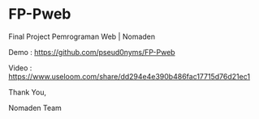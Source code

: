 # FP-Pweb
Final Project Pemrograman Web | Nomaden

Demo : https://github.com/pseud0nyms/FP-Pweb

Video : https://www.useloom.com/share/dd294e4e390b486fac17715d76d21ec1

Thank You,

Nomaden Team
